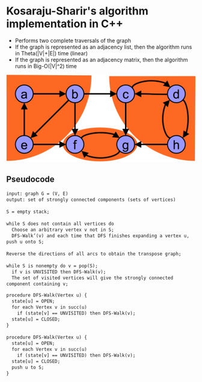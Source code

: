 # Kosaraju-Sharir's algorithm implementation in C++

- Performs two complete traversals of the graph
- If the graph is represented as an adjacency list, then the algorithm runs in Theta(|V|+|E|) time (linear)
- If the graph is represented as an adjacency matrix, then the algorithm runs in Big-O(|V|^2) time

![Graph](_images/graph.png)

## Pseudocode

```
input: graph G = (V, E)
output: set of strongly connected components (sets of vertices)

S = empty stack;

while S does not contain all vertices do
  Choose an arbitrary vertex v not in S;
  DFS-Walk’(v) and each time that DFS finishes expanding a vertex u, push u onto S;

Reverse the directions of all arcs to obtain the transpose graph;

while S is nonempty do v = pop(S);
  if v is UNVISITED then DFS-Walk(v);
  The set of visited vertices will give the strongly connected component containing v;
```

```
procedure DFS-Walk(Vertex u) {
  state[u] = OPEN;
  for each Vertex v in succ(u)
    if (state[v] == UNVISITED) then DFS-Walk(v);
  state[u] = CLOSED;
}

procedure DFS-Walk(Vertex u) { 
  state[u] = OPEN;
  for each Vertex v in succ(u)
    if (state[v] == UNVISITED) then DFS-Walk(v);
  state[u] = CLOSED;
  push u to S;
}
```

